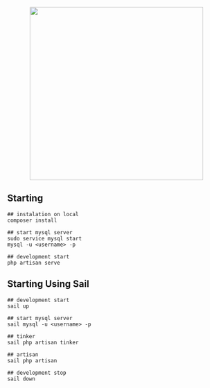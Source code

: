 <p align="center"><a href="https://laravel.com" target="_blank"><img src="https://raw.githubusercontent.com/laravel/art/master/logo-lockup/5%20SVG/2%20CMYK/1%20Full%20Color/laravel-logolockup-cmyk-red.svg" width="400"></a></p>

## Starting

```
## instalation on local
composer install

## start mysql server
sudo service mysql start
mysql -u <username> -p

## development start
php artisan serve
```

## Starting Using Sail

```
## development start
sail up

## start mysql server
sail mysql -u <username> -p

## tinker
sail php artisan tinker

## artisan
sail php artisan

## development stop
sail down
```
